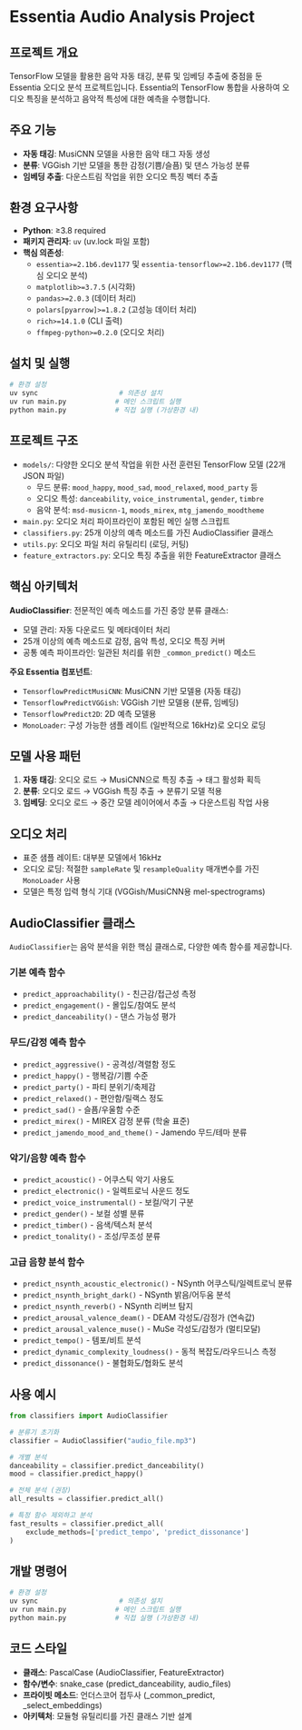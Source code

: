 # Essentia Audio Analysis Project

## 프로젝트 개요
TensorFlow 모델을 활용한 음악 자동 태깅, 분류 및 임베딩 추출에 중점을 둔 Essentia 오디오 분석 프로젝트입니다. Essentia의 TensorFlow 통합을 사용하여 오디오 특징을 분석하고 음악적 특성에 대한 예측을 수행합니다.

## 주요 기능
- **자동 태깅**: MusiCNN 모델을 사용한 음악 태그 자동 생성
- **분류**: VGGish 기반 모델을 통한 감정(기쁨/슬픔) 및 댄스 가능성 분류
- **임베딩 추출**: 다운스트림 작업을 위한 오디오 특징 벡터 추출

## 환경 요구사항
- **Python**: ≥3.8 required
- **패키지 관리자**: `uv` (uv.lock 파일 포함)
- **핵심 의존성**:
  - `essentia>=2.1b6.dev1177` 및 `essentia-tensorflow>=2.1b6.dev1177` (핵심 오디오 분석)
  - `matplotlib>=3.7.5` (시각화)
  - `pandas>=2.0.3` (데이터 처리)
  - `polars[pyarrow]>=1.8.2` (고성능 데이터 처리)
  - `rich>=14.1.0` (CLI 출력)
  - `ffmpeg-python>=0.2.0` (오디오 처리)

## 설치 및 실행
```bash
# 환경 설정
uv sync                    # 의존성 설치
uv run main.py            # 메인 스크립트 실행
python main.py            # 직접 실행 (가상환경 내)
```

## 프로젝트 구조

- `models/`: 다양한 오디오 분석 작업을 위한 사전 훈련된 TensorFlow 모델 (22개 JSON 파일)
  - 무드 분류: `mood_happy`, `mood_sad`, `mood_relaxed`, `mood_party` 등
  - 오디오 특성: `danceability`, `voice_instrumental`, `gender`, `timbre`
  - 음악 분석: `msd-musicnn-1`, `moods_mirex`, `mtg_jamendo_moodtheme`
- `main.py`: 오디오 처리 파이프라인이 포함된 메인 실행 스크립트
- `classifiers.py`: 25개 이상의 예측 메소드를 가진 AudioClassifier 클래스
- `utils.py`: 오디오 파일 처리 유틸리티 (로딩, 커팅)
- `feature_extractors.py`: 오디오 특징 추출을 위한 FeatureExtractor 클래스

## 핵심 아키텍처

**AudioClassifier**: 전문적인 예측 메소드를 가진 중앙 분류 클래스:
- 모델 관리: 자동 다운로드 및 메타데이터 처리
- 25개 이상의 예측 메소드로 감정, 음악 특성, 오디오 특징 커버
- 공통 예측 파이프라인: 일관된 처리를 위한 `_common_predict()` 메소드

**주요 Essentia 컴포넌트**:
- `TensorflowPredictMusiCNN`: MusiCNN 기반 모델용 (자동 태깅)
- `TensorflowPredictVGGish`: VGGish 기반 모델용 (분류, 임베딩)
- `TensorflowPredict2D`: 2D 예측 모델용
- `MonoLoader`: 구성 가능한 샘플 레이트 (일반적으로 16kHz)로 오디오 로딩

## 모델 사용 패턴

1. **자동 태깅**: 오디오 로드 → MusiCNN으로 특징 추출 → 태그 활성화 획득
2. **분류**: 오디오 로드 → VGGish 특징 추출 → 분류기 모델 적용
3. **임베딩**: 오디오 로드 → 중간 모델 레이어에서 추출 → 다운스트림 작업 사용

## 오디오 처리

- 표준 샘플 레이트: 대부분 모델에서 16kHz
- 오디오 로딩: 적절한 `sampleRate` 및 `resampleQuality` 매개변수를 가진 `MonoLoader` 사용
- 모델은 특정 입력 형식 기대 (VGGish/MusiCNN용 mel-spectrograms)

## AudioClassifier 클래스

`AudioClassifier`는 음악 분석을 위한 핵심 클래스로, 다양한 예측 함수를 제공합니다.

### 기본 예측 함수
- `predict_approachability()` - 친근감/접근성 측정
- `predict_engagement()` - 몰입도/참여도 분석  
- `predict_danceability()` - 댄스 가능성 평가

### 무드/감정 예측 함수
- `predict_aggressive()` - 공격성/격렬함 정도
- `predict_happy()` - 행복감/기쁨 수준
- `predict_party()` - 파티 분위기/축제감
- `predict_relaxed()` - 편안함/릴랙스 정도
- `predict_sad()` - 슬픔/우울함 수준
- `predict_mirex()` - MIREX 감정 분류 (학술 표준)
- `predict_jamendo_mood_and_theme()` - Jamendo 무드/테마 분류

### 악기/음향 예측 함수
- `predict_acoustic()` - 어쿠스틱 악기 사용도
- `predict_electronic()` - 일렉트로닉 사운드 정도
- `predict_voice_instrumental()` - 보컬/악기 구분
- `predict_gender()` - 보컬 성별 분류
- `predict_timber()` - 음색/텍스처 분석
- `predict_tonality()` - 조성/무조성 분류

### 고급 음향 분석 함수
- `predict_nsynth_acoustic_electronic()` - NSynth 어쿠스틱/일렉트로닉 분류
- `predict_nsynth_bright_dark()` - NSynth 밝음/어두움 분석
- `predict_nsynth_reverb()` - NSynth 리버브 탐지
- `predict_arousal_valence_deam()` - DEAM 각성도/감정가 (연속값)
- `predict_arousal_valence_muse()` - MuSe 각성도/감정가 (멀티모달)
- `predict_tempo()` - 템포/비트 분석
- `predict_dynamic_complexity_loudness()` - 동적 복잡도/라우드니스 측정
- `predict_dissonance()` - 불협화도/협화도 분석


## 사용 예시

```python
from classifiers import AudioClassifier

# 분류기 초기화
classifier = AudioClassifier("audio_file.mp3")

# 개별 분석
danceability = classifier.predict_danceability()
mood = classifier.predict_happy()

# 전체 분석 (권장)
all_results = classifier.predict_all()

# 특정 함수 제외하고 분석
fast_results = classifier.predict_all(
    exclude_methods=['predict_tempo', 'predict_dissonance']
)
```

## 개발 명령어

```bash
# 환경 설정
uv sync                    # 의존성 설치
uv run main.py            # 메인 스크립트 실행
python main.py            # 직접 실행 (가상환경 내)
```

## 코드 스타일
- **클래스**: PascalCase (AudioClassifier, FeatureExtractor)
- **함수/변수**: snake_case (predict_danceability, audio_files)
- **프라이빗 메소드**: 언더스코어 접두사 (_common_predict, _select_embeddings)
- **아키텍처**: 모듈형 유틸리티를 가진 클래스 기반 설계